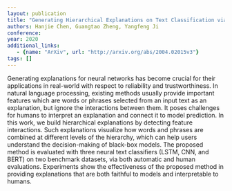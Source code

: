 ```yaml
---
layout: publication
title: "Generating Hierarchical Explanations on Text Classification via Feature Interaction Detection"
authors: Hanjie Chen, Guangtao Zheng, Yangfeng Ji
conference: 
year: 2020
additional_links: 
   - {name: "ArXiv", url: "http://arxiv.org/abs/2004.02015v3"}
tags: []
---
```

Generating explanations for neural networks has become crucial for their
applications in real-world with respect to reliability and trustworthiness. In
natural language processing, existing methods usually provide important
features which are words or phrases selected from an input text as an
explanation, but ignore the interactions between them. It poses challenges for
humans to interpret an explanation and connect it to model prediction. In this
work, we build hierarchical explanations by detecting feature interactions.
Such explanations visualize how words and phrases are combined at different
levels of the hierarchy, which can help users understand the decision-making of
black-box models. The proposed method is evaluated with three neural text
classifiers (LSTM, CNN, and BERT) on two benchmark datasets, via both automatic
and human evaluations. Experiments show the effectiveness of the proposed
method in providing explanations that are both faithful to models and
interpretable to humans.
